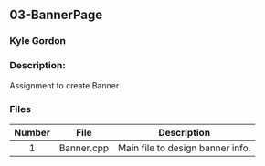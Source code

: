 ## 03-BannerPage
### Kyle Gordon
### Description:

Assignment to create Banner

### Files

|   Number   | File            | Description                                        |
| :---: | --------------- | -------------------------------------------------- |
|   1   | Banner.cpp         | Main file to design banner info.      |

